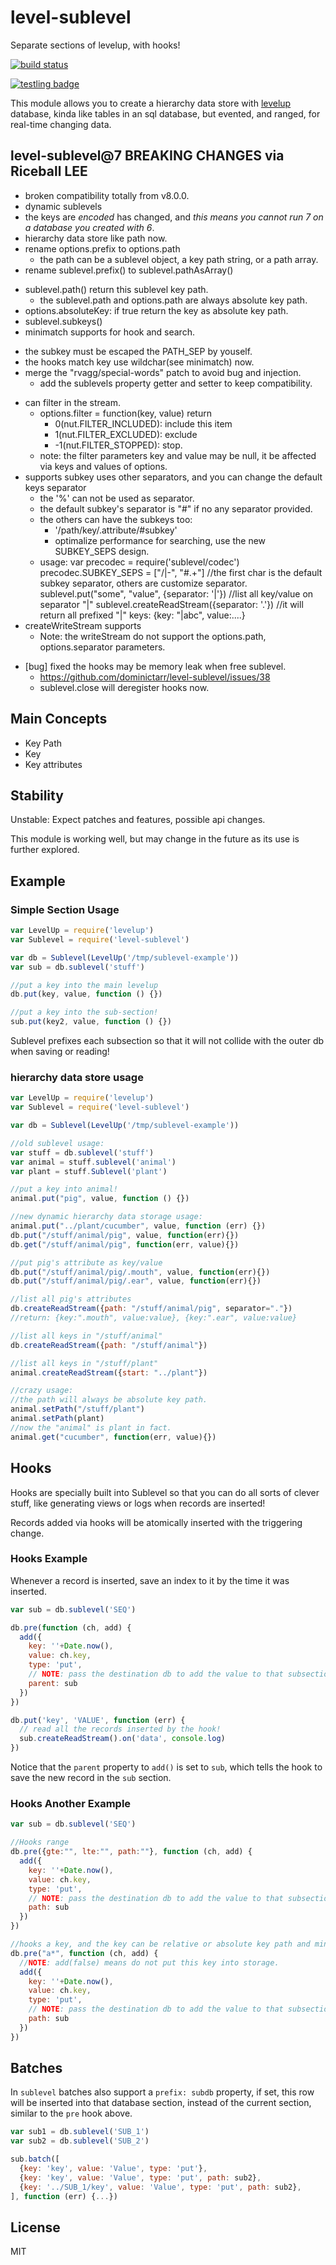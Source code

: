 # level-sublevel

Separate sections of levelup, with hooks!

[![build status](https://secure.travis-ci.org/dominictarr/level-sublevel.png)](http://travis-ci.org/dominictarr/level-sublevel)

[![testling badge](https://ci.testling.com/dominictarr/level-sublevel.png)](https://ci.testling.com/dominictarr/level-sublevel)

This module allows you to create a hierarchy data store with
[levelup](https://github.com/rvagg/node-levelup) database,
kinda like tables in an sql database, but evented, and ranged,
for real-time changing data.

## level-sublevel@7 **BREAKING CHANGES** via Riceball LEE

* broken compatibility totally from v8.0.0.
* dynamic sublevels
* the keys are _encoded_ has changed, and _this means
you cannot run 7 on a database you created with 6_.
* hierarchy data store like path now.
* rename options.prefix to options.path
  * the path can be a sublevel object, a key path string, or a path array.
* rename sublevel.prefix() to sublevel.pathAsArray()
+ sublevel.path() return this sublevel key path.
  * the sublevel.path and options.path are always absolute key path.
+ options.absoluteKey: if true return the key as absolute key path.
+ sublevel.subkeys()
+ minimatch supports for hook and search.
* the subkey must be escaped the PATH\_SEP by youself.
* the hooks match key use wildchar(see minimatch) now.
* merge the "rvagg/special-words" patch to avoid bug and injection.
  + add the sublevels property getter and setter to keep compatibility.
+ can filter in the stream.
  * options.filter = function(key, value) return
    *  0(nut.FILTER_INCLUDED): include this item
    *  1(nut.FILTER_EXCLUDED): exclude
    * -1(nut.FILTER_STOPPED): stop.
  * note: the filter parameters key and value may be null, it be affected via keys and values of options.
+ supports subkey uses other separators, and you can change the default keys separator
  * the '%' can not be used as separator.
  * the default subkey's separator is "#" if no any separator provided.
  * the others can have the subkeys too:
    * '/path/key/.attribute/#subkey'
    * optimalize performance for searching, use the new SUBKEY_SEPS design.
  * usage:
        var precodec = require('sublevel/codec')
        precodec.SUBKEY_SEPS = ["/|-", "#.+"] //the first char is the default subkey separator, others are customize separator. 
        sublevel.put("some", "value", {separator: '|'})
        //list all key/value on separator "|"
        sublevel.createReadStream({separator: '.'})
        //it will return all prefixed "|" keys: {key: "|abc", value:....}
+ createWriteStream supports
  * Note: the writeStream do not support the options.path, options.separator parameters. 
* [bug] fixed the hooks may be memory leak when free sublevel.
  * https://github.com/dominictarr/level-sublevel/issues/38
  * sublevel.close will deregister hooks now.


## Main Concepts

* Key Path
* Key
* Key attributes


## Stability

Unstable: Expect patches and features, possible api changes.

This module is working well, but may change in the future as its use is further explored.

## Example


### Simple Section Usage

``` js
var LevelUp = require('levelup')
var Sublevel = require('level-sublevel')

var db = Sublevel(LevelUp('/tmp/sublevel-example'))
var sub = db.sublevel('stuff')

//put a key into the main levelup
db.put(key, value, function () {})

//put a key into the sub-section!
sub.put(key2, value, function () {})
```

Sublevel prefixes each subsection so that it will not collide
with the outer db when saving or reading!

### hierarchy data store usage

``` js
var LevelUp = require('levelup')
var Sublevel = require('level-sublevel')

var db = Sublevel(LevelUp('/tmp/sublevel-example'))

//old sublevel usage:
var stuff = db.sublevel('stuff')
var animal = stuff.sublevel('animal')
var plant = stuff.Sublevel('plant')

//put a key into animal!
animal.put("pig", value, function () {})

//new dynamic hierarchy data storage usage:
animal.put("../plant/cucumber", value, function (err) {})
db.put("/stuff/animal/pig", value, function(err){})
db.get("/stuff/animal/pig", function(err, value){})

//put pig's attribute as key/value
db.put("/stuff/animal/pig/.mouth", value, function(err){})
db.put("/stuff/animal/pig/.ear", value, function(err){})

//list all pig's attributes
db.createReadStream({path: "/stuff/animal/pig", separator="."})
//return: {key:".mouth", value:value}, {key:".ear", value:value}

//list all keys in "/stuff/animal"
db.createReadStream({path: "/stuff/animal"})

//list all keys in "/stuff/plant"
animal.createReadStream({start: "../plant"})

//crazy usage:
//the path will always be absolute key path.
animal.setPath("/stuff/plant")
animal.setPath(plant)
//now the "animal" is plant in fact.
animal.get("cucumber", function(err, value){})


```

## Hooks

Hooks are specially built into Sublevel so that you can 
do all sorts of clever stuff, like generating views or
logs when records are inserted!

Records added via hooks will be atomically inserted with the triggering change.

### Hooks Example

Whenever a record is inserted,
save an index to it by the time it was inserted.

``` js
var sub = db.sublevel('SEQ')

db.pre(function (ch, add) {
  add({
    key: ''+Date.now(), 
    value: ch.key, 
    type: 'put',
    // NOTE: pass the destination db to add the value to that subsection!
    parent: sub
  })
})

db.put('key', 'VALUE', function (err) {
  // read all the records inserted by the hook!
  sub.createReadStream().on('data', console.log)
})
```

Notice that the `parent` property to `add()` is set to `sub`, which tells the hook to save the new record in the `sub` section.

### Hooks Another Example

``` js
var sub = db.sublevel('SEQ')

//Hooks range 
db.pre({gte:"", lte:"", path:""}, function (ch, add) {
  add({
    key: ''+Date.now(), 
    value: ch.key, 
    type: 'put',
    // NOTE: pass the destination db to add the value to that subsection!
    path: sub
  })
})

//hooks a key, and the key can be relative or absolute key path and minimatch supports.
db.pre("a*", function (ch, add) {
  //NOTE: add(false) means do not put this key into storage.
  add({
    key: ''+Date.now(), 
    value: ch.key, 
    type: 'put',
    // NOTE: pass the destination db to add the value to that subsection!
    path: sub
  })
})
```

## Batches

In `sublevel` batches also support a `prefix: subdb` property,
if set, this row will be inserted into that database section,
instead of the current section, similar to the `pre` hook above.

``` js
var sub1 = db.sublevel('SUB_1')
var sub2 = db.sublevel('SUB_2')

sub.batch([
  {key: 'key', value: 'Value', type: 'put'},
  {key: 'key', value: 'Value', type: 'put', path: sub2},
  {key: '../SUB_1/key', value: 'Value', type: 'put', path: sub2},
], function (err) {...})
```

## License

MIT

